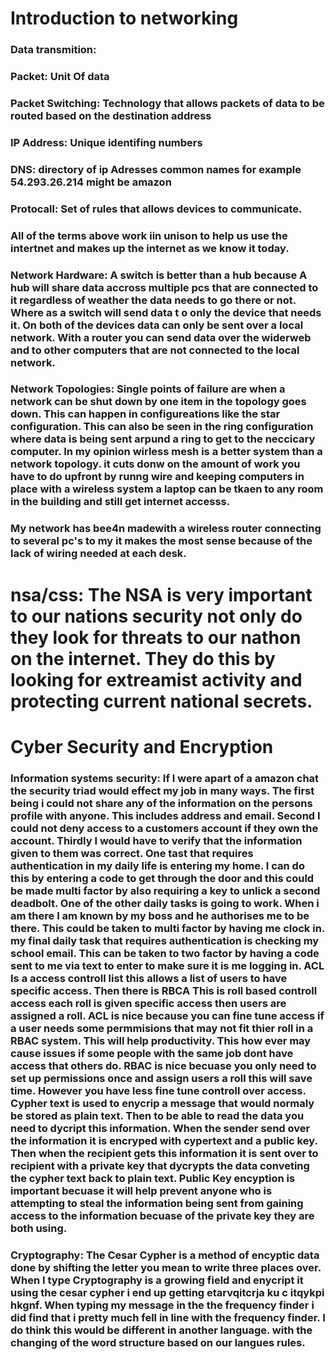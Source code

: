 # Introduction to networking
### Data transmition: 
### Packet: Unit Of data 
### Packet Switching: Technology that allows packets of data to be routed based on the destination address 
### IP Address: Unique identifing numbers
### DNS: directory of ip Adresses common names for example 54.293.26.214 might be amazon
### Protocall: Set of rules that allows devices to communicate. 
### All of the terms above work iin unison to help us use the intertnet and makes up the internet as we know it today. 
### Network Hardware: A switch is better than a hub because A hub will share data accross multiple pcs that are connected to it regardless of weather the data needs to go there or not. Where as a switch will send data t o only the device that needs it. On both of the devices data can only be sent over a local network. With a router you can send data over the widerweb and to other computers that are not connected to the local network. 
### Network Topologies: Single points of failure are when a network can be shut down by one item in the topology goes down. This can happen in configureations like the star configuration. This can also be seen in the ring configuration where data is being sent arpund a ring to get to the neccicary computer. In my opinion wirless mesh is a better system than a network topology. it cuts donw on the amount of work you have to do upfront by runng wire and keeping computers in place with a wireless system a laptop can be tkaen to any room in the building and still get internet accesss. 
### My network has bee4n madewith a wireless router connecting to several pc's to my it makes the most sense because of the lack of wiring needed at each desk. 
# nsa/css: The NSA is very important to our nations security not only do they look for threats to our nathon on the internet. They do this by looking for extreamist activity and protecting current national secrets. 
# Cyber Security and Encryption
### Information systems security: If I were apart of a amazon chat the security triad would effect my job in many ways. The first being i could not share any of the information on the persons profile with anyone. This includes address and email. Second I could not deny access to a customers account if they own the account. Thirdly I would have to verify that the information given to them was correct. One tast that requires authentication in my daily life is entering my home. I can do this by entering a code to get through the door and this could be made multi factor by also requiring a key to unlick a second deadbolt. One of the other daily tasks is going to work. When i am there I am known by my boss and he authorises me to be there. This could be taken to multi factor by having me clock in. my final daily task that requires authentication is checking my school email. This can be taken to two factor by having a code sent to me via text to enter to make sure it is me logging in. ACL Is a access controll list this allows a list of users to have specific access. Then there is RBCA This is roll based controll access each roll is given specific access then users are assigned a roll. ACL is nice because you can fine tune access if a user needs some permmisions that may not fit thier roll in a RBAC system. This will help productivity. This how ever may cause issues if some people with the same job dont have access that others do. RBAC is nice becuase you only need to set up permissions once and assign users a roll this will save time. However you have less fine tune controll over access. Cypher text is used to enycrip a message that would normaly be stored as plain text. Then to be able to read the data you need to dycript this information. When the sender send over the information it is encryped with cypertext and a public key. Then when the recipient gets this information it is sent over to recipient with a private key that dycrypts the data conveting the cypher text back to plain text. Public Key encyption is important becuase it will help prevent anyone who is attempting to steal the information being sent from gaining access to the information becuase of the private key they are both using. 
### Cryptography: The Cesar Cypher is a method of encyptic data done by shifting the letter you mean to write three places over. When I type Cryptography is a growing field and enycript it using the cesar cypher i end up getting etarvqitcrja ku c itqykpi hkgnf. When typing my message in the the frequency finder i did find that i pretty much fell in line with the frequency finder. I do think this would be different in another language. with the changing of the word structure based on our langues rules. 
